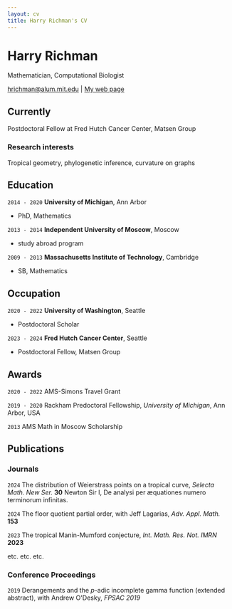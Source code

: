 ```yaml
---
layout: cv
title: Harry Richman's CV
---
```

# Harry Richman
Mathematician, Computational Biologist

<div id="webaddress">
<a href="hrichman@alum.mit.edu">hrichman@alum.mit.edu</a>
| <a href="http://harryrichman.info">My web page</a>
</div>


## Currently

Postdoctoral Fellow at Fred Hutch Cancer Center, Matsen Group


### Research interests

Tropical geometry, phylogenetic inference, curvature on graphs


## Education

`2014 - 2020`
__University of Michigan__, Ann Arbor

- PhD, Mathematics

`2013 - 2014`
__Independent University of Moscow__, Moscow

- study abroad program

`2009 - 2013`
__Massachusetts Institute of Technology__, Cambridge

- SB, Mathematics


## Occupation

`2020 - 2022`
__University of Washington__, Seattle

- Postdoctoral Scholar

`2023 - 2024`
__Fred Hutch Cancer Center__, Seattle

- Postdoctoral Fellow, Matsen Group


## Awards

`2020 - 2022`
AMS-Simons Travel Grant

`2019 - 2020`
Rackham Predoctoral Fellowship, *University of Michigan*, Ann Arbor, USA

`2013`
AMS Math in Moscow Scholarship


## Publications

<!-- A list is also available [online](https://scholar.google.com/citations?user=_D7ce2cAAAAJ&sortby=pubdate) -->

### Journals

`2024`
The distribution of Weierstrass points on a tropical curve, *Selecta Math. New Ser.* **30**
Newton Sir I, De analysi per æquationes numero terminorum infinitas. 

`2024`
The floor quotient partial order, with Jeff Lagarias, *Adv. Appl. Math.* **153**

`2023`
The tropical Manin-Mumford conjecture, *Int. Math. Res. Not. IMRN* **2023**

etc. etc. etc.

### Conference Proceedings

`2019`
Derangements and the *p*-adic incomplete gamma function (extended abstract), with Andrew O'Desky, *FPSAC 2019*



<!-- ### Footer

Last updated: May 2024 -->


